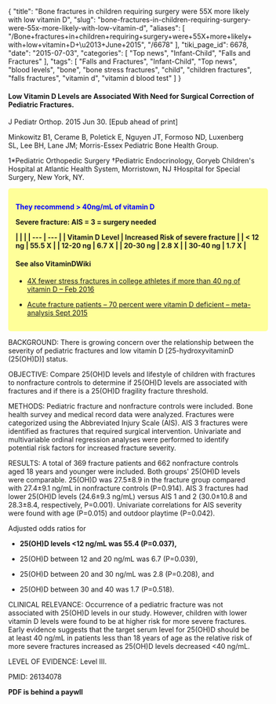 {
    "title": "Bone fractures in children requiring surgery were 55X more likely with low vitamin D",
    "slug": "bone-fractures-in-children-requiring-surgery-were-55x-more-likely-with-low-vitamin-d",
    "aliases": [
        "/Bone+fractures+in+children+requiring+surgery+were+55X+more+likely+with+low+vitamin+D+\u2013+June+2015",
        "/6678"
    ],
    "tiki_page_id": 6678,
    "date": "2015-07-03",
    "categories": [
        "Top news",
        "Infant-Child",
        "Falls and Fractures"
    ],
    "tags": [
        "Falls and Fractures",
        "Infant-Child",
        "Top news",
        "blood levels",
        "bone",
        "bone stress fractures",
        "child",
        "children fractures",
        "falls fractures",
        "vitamin d",
        "vitamin d blood test"
    ]
}


#### Low Vitamin D Levels are Associated With Need for Surgical Correction of Pediatric Fractures.

J Pediatr Orthop. 2015 Jun 30. <span>[Epub ahead of print]</span>

Minkowitz B1, Cerame B, Poletick E, Nguyen JT, Formoso ND, Luxenberg SL, Lee BH, Lane JM; Morris-Essex Pediatric Bone Health Group.

1*Pediatric Orthopedic Surgery †Pediatric Endocrinology, Goryeb Children's Hospital at Atlantic Health System, Morristown, NJ ‡Hospital for Special Surgery, New York, NY.

<div class="border" style="background-color:#FF9;padding:15px;margin:10px 0;border-radius:5px;width:500px">

 **<span style="color:#00F;">They recommend > 40ng/mL of vitamin D</span>** 

 **Severe fracture: AIS = 3 = surgery needed** 

 **| | |
| --- | --- |
| Vitamin D Level | Increased Risk of severe fracture |
| < 12 ng | 55.5 X |
| 12-20 ng | 6.7 X |
| 20-30 ng | 2.8 X |
| 30-40 ng | 1.7 X |** 

#### See also VitaminDWiki

* [4X fewer stress fractures in college athletes if more than 40 ng of vitamin D – Feb 2016](/posts/4x-fewer-stress-fractures-in-college-athletes-if-more-than-40-ng-of-vitamin-d)

* [Acute fracture patients – 70 percent were vitamin D deficient – meta-analysis Sept 2015](/posts/acute-fracture-patients-70-percent-were-vitamin-d-deficient-meta-analysis)

</div>

BACKGROUND: There is growing concern over the relationship between the severity of pediatric fractures and low vitamin D <span>[25-hydroxyvitaminD (25(OH)D)]</span> status.

OBJECTIVE: Compare 25(OH)D levels and lifestyle of children with fractures to nonfracture controls to determine if 25(OH)D levels are associated with fractures and if there is a 25(OH)D fragility fracture threshold.

METHODS: Pediatric fracture and nonfracture controls were included. Bone health survey and medical record data were analyzed. Fractures were categorized using the Abbreviated Injury Scale (AIS). AIS 3 fractures were identified as fractures that required surgical intervention. Univariate and multivariable ordinal regression analyses were performed to identify potential risk factors for increased fracture severity.

RESULTS: A total of 369 fracture patients and 662 nonfracture controls aged 18 years and younger were included. Both groups' 25(OH)D levels were comparable. 25(OH)D was 27.5±8.9 in the fracture group compared with 27.4±9.1 ng/mL in nonfracture controls (P=0.914). AIS 3 fractures had lower 25(OH)D levels (24.6±9.3 ng/mL) versus AIS 1 and 2 (30.0±10.8 and 28.3±8.4, respectively, P=0.001). Univariate correlations for AIS severity were found with age (P=0.015) and outdoor playtime (P=0.042). 

Adjusted odds ratios for 

*  **25(OH)D levels <12 ng/mL was 55.4 (P=0.037),** 

* 25(OH)D between 12 and 20 ng/mL was 6.7 (P=0.039), 

* 25(OH)D between 20 and 30 ng/mL was 2.8 (P=0.208), and 

* 25(OH)D between 30 and 40 was 1.7 (P=0.518).

CLINICAL RELEVANCE: Occurrence of a pediatric fracture was not associated with 25(OH)D levels in our study. However, children with lower vitamin D levels were found to be at higher risk for more severe fractures. Early evidence suggests that the target serum level for 25(OH)D should be at least 40 ng/mL in patients less than 18 years of age as the relative risk of more severe fractures increased as 25(OH)D levels decreased <40 ng/mL.

LEVEL OF EVIDENCE: Level III.

PMID: 26134078

 **PDF is behind a paywll**